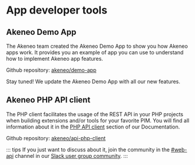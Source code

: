# App developer tools

## Akeneo Demo App

The Akeneo team created the Akeneo Demo App to show you how Akeneo apps work. 
It provides you an example of app you can use to understand how to implement Akeneo app features. 

Github repository: [akeneo/demo-app](https://github.com/akeneo/demo-app)

Stay tuned! We update the Akeneo Demo App with all our new features.


## Akeneo PHP API client

The PHP client facilitates the usage of the REST API in your PHP projects when building extensions and/or tools for your favorite PIM.
You will find all information about it in the [PHP API client](/php-client/introduction.html) section of our Documentation. 

Github repository: [akeneo/api-php-client](https://github.com/akeneo/api-php-client)

::: tips
If you just want to discuss about it, join the community in the [#web-api](https://akeneopim-ug.slack.com/messages/web-api/) channel in our [Slack user group community](https://akeneopim-ug.slack.com/).
:::

